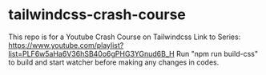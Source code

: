 # tailwindcss-crash-course
This repo is for a Youtube Crash Course on Tailwindcss
Link to Series: https://www.youtube.com/playlist?list=PLF6w5aHa6V36hSB40o6gPHG3YGnud6B_H
Run "npm run build-css" to build and start watcher before making any changes in codes.
